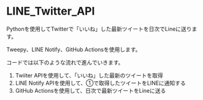 # LINE_Twitter_API
Pythonを使用してTwitterで「いいね」した最新ツイートを日次でLineに送ります。

Tweepy、LINE Notify、GitHub Actionsを使用します。

コードでは以下のような流れで進んでいきます。
1. Twiiter APIを使用して、「いいね」した最新のツイートを取得
2. LINE Notify APIを使用して、①で取得したツイートをLINEに通知する
3. GitHub Actionsを使用して、日次で最新ツイートをLineに送る

